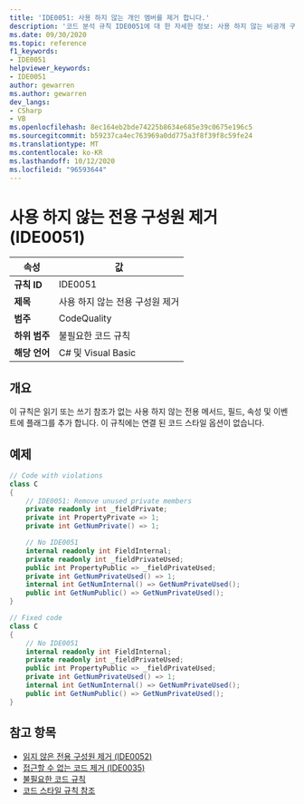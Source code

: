 ```yaml
---
title: 'IDE0051: 사용 하지 않는 개인 멤버를 제거 합니다.'
description: '코드 분석 규칙 IDE0051에 대 한 자세한 정보: 사용 하지 않는 비공개 구성원 제거'
ms.date: 09/30/2020
ms.topic: reference
f1_keywords:
- IDE0051
helpviewer_keywords:
- IDE0051
author: gewarren
ms.author: gewarren
dev_langs:
- CSharp
- VB
ms.openlocfilehash: 8ec164eb2bde74225b8634e685e39c0675e196c5
ms.sourcegitcommit: b59237ca4ec763969a0dd775a3f8f39f8c59fe24
ms.translationtype: MT
ms.contentlocale: ko-KR
ms.lasthandoff: 10/12/2020
ms.locfileid: "96593644"
---
```

# <a name="remove-unused-private-member-ide0051"></a>사용 하지 않는 전용 구성원 제거 (IDE0051)

|속성|값|
|-|-|
| **규칙 ID** | IDE0051 |
| **제목** | 사용 하지 않는 전용 구성원 제거 |
| **범주** | CodeQuality |
| **하위 범주** | 불필요한 코드 규칙 |
| **해당 언어** | C# 및 Visual Basic |

## <a name="overview"></a>개요

이 규칙은 읽기 또는 쓰기 참조가 없는 사용 하지 않는 전용 메서드, 필드, 속성 및 이벤트에 플래그를 추가 합니다. 이 규칙에는 연결 된 코드 스타일 옵션이 없습니다.

## <a name="example"></a>예제

```csharp
// Code with violations
class C
{
    // IDE0051: Remove unused private members
    private readonly int _fieldPrivate;
    private int PropertyPrivate => 1;
    private int GetNumPrivate() => 1;

    // No IDE0051
    internal readonly int FieldInternal;
    private readonly int _fieldPrivateUsed;
    public int PropertyPublic => _fieldPrivateUsed;
    private int GetNumPrivateUsed() => 1;
    internal int GetNumInternal() => GetNumPrivateUsed();
    public int GetNumPublic() => GetNumPrivateUsed();
}

// Fixed code
class C
{
    // No IDE0051
    internal readonly int FieldInternal;
    private readonly int _fieldPrivateUsed;
    public int PropertyPublic => _fieldPrivateUsed;
    private int GetNumPrivateUsed() => 1;
    internal int GetNumInternal() => GetNumPrivateUsed();
    public int GetNumPublic() => GetNumPrivateUsed();
}
```

## <a name="see-also"></a>참고 항목

- [읽지 않은 전용 구성원 제거 (IDE0052)](ide0052.md)
- [접근할 수 없는 코드 제거 (IDE0035)](ide0035.md)
- [불필요한 코드 규칙](unnecessary-code-rules.md)
- [코드 스타일 규칙 참조](index.md)
